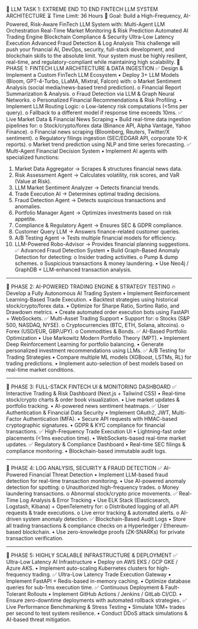🚀 LLM TASK 1: EXTREME END TO END FINTECH LLM SYSTEM ARCHITECTURE
⏳ Time Limit: 36 Hours
🎯 Goal:
Build a High-Frequency, AI-Powered, Risk-Aware FinTech LLM System with:
Multi-Agent LLM Orchestration
Real-Time Market Monitoring & Risk Prediction
Automated AI Trading Engine
Blockchain Compliance & Security
Ultra-Low Latency Execution
Advanced Fraud Detection & Log Analysis
This challenge will push your financial AI, DevOps, security, full-stack development, and blockchain skills to the absolute limit. Your system must be highly resilient, real-time, and regulatory-compliant while maintaining high scalability.
📌 PHASE 1: FINTECH LLM ARCHITECTURE & DATA INGESTION
✅ Design & Implement a Custom FinTech LLM Ecosystem
•	Deploy 3+ LLM Models (Bloom, GPT-4-Turbo, LLaMA, Mixtral, Falcon) with: 
o	Market Sentiment Analysis (social media/news-based trend prediction).
o	Financial Report Summarization & Analysis.
o	Fraud Detection via LLM & Graph Neural Networks.
o	Personalized Financial Recommendations & Risk Profiling.
•	Implement LLM Routing Logic: 
o	Low-latency risk computations (<5ms per query).
o	Fallback to a different model if response time exceeds 10ms.
✅ Live Market Data & Financial News Scraping
•	Build real-time data ingestion pipelines for: 
o	Stock/crypto/forex data (Binance API, Alpha Vantage, Yahoo Finance).
o	Financial news scraping (Bloomberg, Reuters, Twitter/X sentiment).
o	Regulatory filings ingestion (SEC/EDGAR API, corporate 10-K reports).
o	Market trend prediction using NLP and time series forecasting.
✅ Multi-Agent Financial Decision System
•	Implement AI agents with specialized functions: 
1.	Market Data Aggregator → Scrapes & structures financial news data.
2.	Risk Assessment Agent → Calculates volatility, risk scores, and VaR (Value at Risk).
3.	LLM Market Sentiment Analyzer → Detects financial trends.
4.	Trade Execution AI → Determines optimal trading decisions.
5.	Fraud Detection Agent → Detects suspicious transactions and anomalies.
6.	Portfolio Manager Agent → Optimizes investments based on risk appetite.
7.	Compliance & Regulatory Agent → Ensures SEC & GDPR compliance.
8.	Customer Query LLM → Answers finance-related customer queries.
9.	A/B Testing Agent → Tests multiple financial models for efficiency.
10.	LLM-Powered Robo-Advisor → Provides financial planning suggestions.
✅ Advanced Fraud Detection System
•	Build Graph-Based Anomaly Detection for detecting: 
o	Insider trading activities.
o	Pump & dump schemes.
o	Suspicious transactions & money laundering.
•	Use Neo4j / GraphDB + LLM-enhanced transaction analysis.
________________________________________
📌 PHASE 2: AI-POWERED TRADING ENGINE & STRATEGY TESTING
🔥 Develop a Fully Autonomous AI Trading System
•	Implement Reinforcement Learning-Based Trade Execution.
•	Backtest strategies using historical stock/crypto/forex data.
•	Optimize for Sharpe Ratio, Sortino Ratio, and Drawdown metrics.
•	Create automated order execution bots using FastAPI + WebSockets.
✅ Multi-Asset Trading Support
•	Support for: 
o	Stocks (S&P 500, NASDAQ, NYSE).
o	Cryptocurrencies (BTC, ETH, Solana, altcoins).
o	Forex (USD/EUR, GBP/JPY).
o	Commodities & Bonds.
✅ AI-Based Portfolio Optimization
•	Use Markowitz Modern Portfolio Theory (MPT).
•	Implement Deep Reinforcement Learning for portfolio balancing.
•	Generate personalized investment recommendations using LLMs.
✅ A/B Testing for Trading Strategies
•	Compare multiple ML models (XGBoost, LSTMs, RL) for trading predictions.
•	Implement auto-selection of best models based on real-time market conditions.
________________________________________
📌 PHASE 3: FULL-STACK FINTECH UI & MONITORING DASHBOARD
✅ Interactive Trading & Risk Dashboard (Next.js + Tailwind CSS)
•	Real-time stock/crypto charts & order book visualization.
•	Live market updates & portfolio tracking.
•	AI-powered news sentiment heatmaps.
✅ User Authentication & Financial Data Security
•	Implement OAuth2, JWT, Multi-Factor Authentication (MFA).
•	Secure API requests with HMAC-based cryptographic signatures.
•	GDPR & KYC compliance for financial transactions.
✅ High-Frequency Trade Execution UI
•	Lightning-fast order placements (<1ms execution time).
•	WebSockets-based real-time market updates.
✅ Regulatory & Compliance Dashboard
•	Real-time SEC filings & compliance monitoring.
•	Blockchain-based immutable audit logs.
________________________________________
📌 PHASE 4: LOG ANALYSIS, SECURITY & FRAUD DETECTION
✅ AI-Powered Financial Threat Detection
•	Implement LLM-based fraud detection for real-time transaction monitoring.
•	Use AI-powered anomaly detection for spotting: 
o	Unauthorized high-frequency trades.
o	Money laundering transactions.
o	Abnormal stock/crypto price movements.
✅ Real-Time Log Analysis & Error Tracking
•	Use ELK Stack (Elasticsearch, Logstash, Kibana) + OpenTelemetry for: 
o	Distributed logging of all API requests & trade executions.
o	Live error tracking & automated alerts.
o	AI-driven system anomaly detection.
✅ Blockchain-Based Audit Logs
•	Store all trading transactions & compliance checks on a Hyperledger / Ethereum-based blockchain.
•	Use zero-knowledge proofs (ZK-SNARKs) for private transaction verification.
________________________________________
📌 PHASE 5: HIGHLY SCALABLE INFRASTRUCTURE & DEPLOYMENT
✅ Ultra-Low Latency AI Infrastructure
•	Deploy on AWS EKS / GCP GKE / Azure AKS.
•	Implement auto-scaling Kubernetes clusters for high-frequency trading.
✅ Ultra-Low Latency Trade Execution Gateway
•	Implement FastAPI + Redis-based in-memory caching.
•	Optimize database queries for sub-1ms execution time.
✅ Continuous Deployment & Fault-Tolerant Rollouts
•	Implement GitHub Actions / Jenkins / GitLab CI/CD.
•	Ensure zero-downtime deployments with automated rollback strategies.
✅ Live Performance Benchmarking & Stress Testing
•	Simulate 10M+ trades per second to test system resilience.
•	Conduct DDoS attack simulations & AI-based threat mitigation.
